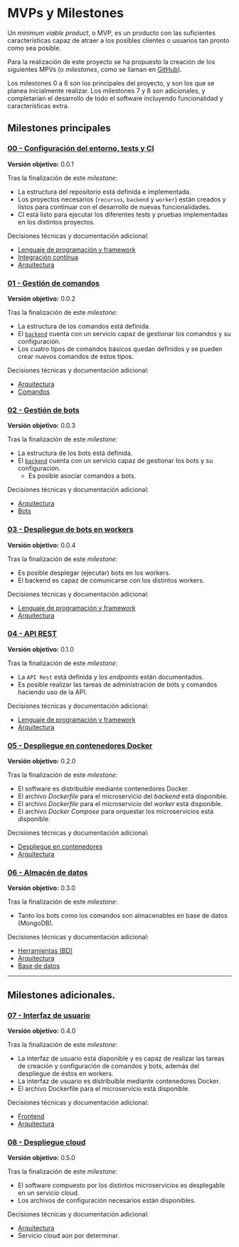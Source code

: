 # MVPs y Milestones

Un *minimum viable product*, o MVP, es un producto con las suficientes características capaz de atraer a los posibles clientes o usuarios tan pronto como sea posible.

Para la realización de este proyecto se ha propuesto la creación de los siguientes MPVs (o *milestones*, como se llaman en [GitHub](https://github.com/harvestcore/matroos/milestones)).

Los milestones 0 a 6 son los principales del proyecto, y son los que se planea inicialmente realizar. Los milestones 7 y 8 son adicionales, y completarían el desarrollo de todo el software incluyendo funcionalidad y características extra.

## Milestones principales

### [00 - Configuración del entorno, tests y CI](https://github.com/harvestcore/matroos/milestone/3)

**Versión objetivo:** 0.0.1

Tras la finalización de este *milestone*:

- La estructura del repositorio está definida e implementada.
- Los proyectos necesarios (`recursos`, `backend` y `worker`) están creados y listos para continuar con el desarrollo de nuevas funcionalidades.
- CI está listo para ejecutar los diferentes tests y pruebas implementadas en los distintos proyectos.

Decisiones técnicas y documentación adicional:

- [Lenguaje de programación y framework](../analisis/herramientas.md#lenguaje-de-programación)
- [Integración continua](../analisis/herramientas.md#integración-continua-ci)
- [Arquitectura](../analisis/arquitectura.md)

### [01 - Gestión de comandos](https://github.com/harvestcore/matroos/milestone/10)

**Versión objetivo:** 0.0.2

Tras la finalización de este *milestone*:

- La estructura de los comandos está definida.
- El [`backend`](https://github.com/harvestcore/matroos/tree/develop/backend) cuenta con un servicio capaz de gestionar los comandos y su configuración.
- Los cuatro tipos de comandos básicos quedan definidos y se pueden crear nuevos comandos de estos tipos.

Decisiones técnicas y documentación adicional:

- [Arquitectura](../analisis/arquitectura.md)
- [Comandos](../diseño/comandos.md)

### [02 - Gestión de bots](https://github.com/harvestcore/matroos/milestone/6)

**Versión objetivo:** 0.0.3

Tras la finalización de este *milestone*:

- La estructura de los bots está definida.
- El [`backend`](https://github.com/harvestcore/matroos/tree/develop/backend) cuenta con un servicio capaz de gestionar los bots y su configuración.
  - Es posible asociar comandos a bots.

Decisiones técnicas y documentación adicional:

- [Arquitectura](../analisis/arquitectura.md)
- [Bots](../diseño/bots.md)

### [03 - Despliegue de bots en workers](https://github.com/harvestcore/matroos/milestone/5)

**Versión objetivo:** 0.0.4

Tras la finalización de este *milestone*:

- Es posible desplegar (ejecutar) bots en los workers.
- El backend es capaz de comunicarse con los distintos workers.

Decisiones técnicas y documentación adicional:

- [Lenguaje de programación y framework](../analisis/herramientas.md#lenguaje-de-programación)
- [Arquitectura](../analisis/arquitectura.md)

### [04 - API REST](https://github.com/harvestcore/matroos/milestone/7)

**Versión objetivo:** 0.1.0

Tras la finalización de este *milestone*:

- La `API Rest` está definida y los *endpoints* están documentados.
- Es posible realizar las tareas de administración de bots y comandos haciendo uso de la API.

Decisiones técnicas y documentación adicional:

- [Lenguaje de programación y framework](../analisis/herramientas.md#lenguaje-de-programación)
- [Arquitectura](../analisis/arquitectura.md)

### [05 - Despliegue en contenedores Docker](https://github.com/harvestcore/matroos/milestone/2)

**Versión objetivo:** 0.2.0

Tras la finalización de este *milestone*:

- El software es distribuible mediante contenedores Docker.
- El archivo *Dockerfile* para el microservicio del *backend* está disponible.
- El archivo *Dockerfile* para el microservicio del *worker* está disponible.
- El archivo *Docker Compose* para orquestar los microservicios está disponible.

Decisiones técnicas y documentación adicional:

- [Despliegue en contenedores](../analisis/herramientas.md#despliegue-en-contenedores)
- [Arquitectura](../analisis/arquitectura.md)


### [06 - Almacén de datos](https://github.com/harvestcore/matroos/milestone/11)

**Versión objetivo:** 0.3.0

Tras la finalización de este *milestone*:

- Tanto los bots como los comandos son almacenables en base de datos (MongoDB).

Decisiones técnicas y documentación adicional:

- [Herramientas (BD)](../analisis/herramientas.md#base-de-datos)
- [Arquitectura](../analisis/arquitectura.md)
- [Base de datos](../diseño/base-datos.md)

---

## Milestones adicionales.

### [07 - Interfaz de usuario](https://github.com/harvestcore/matroos/milestone/9)

**Versión objetivo:** 0.4.0

Tras la finalización de este *milestone*:

- La interfaz de usuario está disponible y es capaz de realizar las tareas de creación y configuración de comandos y bots, además del despliegue de éstos en workers.
- La interfaz de usuario es distribuible mediante contenedores Docker.
- El archivo Dockerfile para el microservicio está disponible.

Decisiones técnicas y documentación adicional:

- [Frontend](../analisis/herramientas.md#frontend)
- [Arquitectura](../analisis/arquitectura.md)

### [08 - Despliegue cloud](https://github.com/harvestcore/matroos/milestone/4)

**Versión objetivo:** 0.5.0

Tras la finalización de este *milestone*:

- El software compuesto por los distintos microservicios es desplegable en un servicio cloud.
- Los archivos de configuración necesarios están disponibles.

Decisiones técnicas y documentación adicional:

- [Arquitectura](../analisis/arquitectura.md)
- Servicio cloud aún por determinar.
